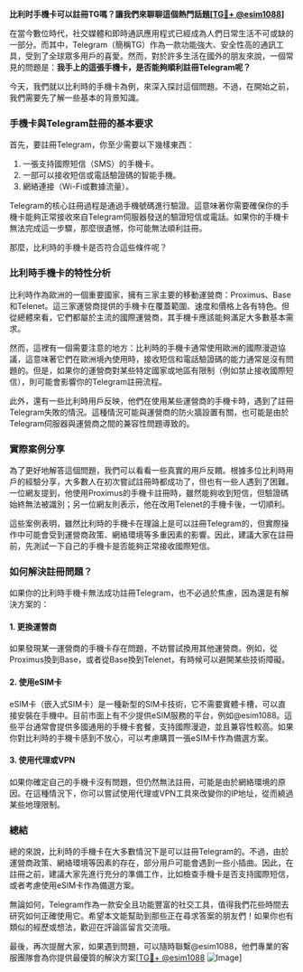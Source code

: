 **比利时手機卡可以註冊TG嗎？讓我們來聊聊這個熱門話題[[TG💪+ @esim1088](https://t.me/s/esim1088)]**

在當今數位時代，社交媒體和即時通訊應用程式已經成為人們日常生活不可或缺的一部分。而其中，Telegram（簡稱TG）作為一款功能強大、安全性高的通訊工具，受到了全球眾多用戶的喜愛。然而，對於許多生活在國外的朋友來說，一個常見的問題是：**我手上的這張手機卡，是否能夠順利註冊Telegram呢？**

今天，我們就以比利時的手機卡為例，來深入探討這個問題。不過，在開始之前，我們需要先了解一些基本的背景知識。

### 手機卡與Telegram註冊的基本要求

首先，要註冊Telegram，你至少需要以下幾樣東西：
1. 一張支持國際短信（SMS）的手機卡。
2. 一部可以接收短信或電話驗證碼的智能手機。
3. 網絡連接（Wi-Fi或數據流量）。

Telegram的核心註冊過程是通過手機號碼進行驗證。這意味著你需要確保你的手機卡能夠正常接收來自Telegram伺服器發送的驗證短信或電話。如果你的手機卡無法完成這一步驟，那麼很遺憾，你可能無法順利註冊。

那麼，比利時的手機卡是否符合這些條件呢？

### 比利時手機卡的特性分析

比利時作為歐洲的一個重要國家，擁有三家主要的移動運營商：Proximus、Base和Telenet。這三家運營商提供的手機卡在覆蓋範圍、速度和價格上各有特色。但從總體來看，它們都屬於主流的國際運營商，其手機卡應該能夠滿足大多數基本需求。

然而，這裡有一個需要注意的地方：比利時的手機卡通常使用歐洲的國際漫遊協議，這意味著它們在歐洲境內使用時，接收短信和電話驗證碼的能力通常是沒有問題的。但是，如果你的運營商對某些特定國家或地區有限制（例如禁止接收國際短信），則可能會影響你的Telegram註冊流程。

此外，還有一些比利時用戶反映，他們在使用某些運營商的手機卡時，遇到了註冊Telegram失敗的情況。這種情況可能與運營商的防火牆設置有關，也可能是由於Telegram伺服器與運營商之間的兼容性問題導致的。

### 實際案例分享

為了更好地解答這個問題，我們可以看看一些真實的用戶反饋。根據多位比利時用戶的經驗分享，大多數人在初次嘗試註冊時都成功了，但也有一些人遇到了困難。一位網友提到，他使用Proximus的手機卡註冊時，雖然能夠收到短信，但驗證碼始終無法被識別；另一位網友則表示，他在改用Telenet的手機卡後，一切順利。

這些案例表明，雖然比利時的手機卡在理論上是可以註冊Telegram的，但實際操作中可能會受到運營商政策、網絡環境等多重因素的影響。因此，建議大家在註冊前，先測試一下自己的手機卡是否能夠正常接收國際短信。

### 如何解決註冊問題？

如果你的比利時手機卡無法成功註冊Telegram，也不必過於焦慮，因為還是有解決方案的：

#### 1. 更換運營商
如果發現某一運營商的手機卡存在問題，不妨嘗試換用其他運營商。例如，從Proximus換到Base，或者從Base換到Telenet，有時候可以避開某些技術障礙。

#### 2. 使用eSIM卡
eSIM卡（嵌入式SIM卡）是一種新型的SIM卡技術，它不需要實體卡槽，可以直接安裝在手機中。目前市面上有不少提供eSIM服務的平台，例如@esim1088。這些平台通常會提供多國通用的手機卡套餐，支持國際漫遊，並且兼容性較高。如果你對比利時的手機卡感到不放心，可以考慮購買一張eSIM卡作為備選方案。

#### 3. 使用代理或VPN
如果你確定自己的手機卡沒有問題，但仍然無法註冊，可能是由於網絡環境的原因。在這種情況下，你可以嘗試使用代理或VPN工具來改變你的IP地址，從而繞過某些地理限制。

### 總結

總的來說，比利時的手機卡在大多數情況下是可以註冊Telegram的。不過，由於運營商政策、網絡環境等因素的存在，部分用戶可能會遇到一些小插曲。因此，在註冊之前，建議大家先進行充分的準備工作，比如檢查手機卡是否支持國際短信，或者考慮使用eSIM卡作為備選方案。

無論如何，Telegram作為一款安全且功能豐富的社交工具，值得我們花些時間去研究如何正確使用它。希望本文能幫助到那些正在尋求答案的朋友們！如果你也有類似的經歷或想法，歡迎在評論區留言交流哦。

最後，再次提醒大家，如果遇到問題，可以隨時聯繫@esim1088，他們專業的客服團隊會為你提供最優質的解決方案[[TG💪+ @esim1088](https://t.me/s/esim1088) ![Image](https://i.postimg.cc/4NQfJmqS/Snipaste-2025-05-13-00-14-12.png)]